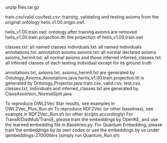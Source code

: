 unzip files.tar.gz

train.csv/valid.csv/test.csv: training, validating and testing axioms from the original ontology helis.v1.00.origin.owl.

helis_v1.00.train.owl: ontology after training axioms are removed
helis_v1.00.train.projection.ttl: the projection of helis_v1.00.train.owl

classes.txt: all named classes
individuals.txt: all named individuals
annotations.txt: annotation axioms
axioms.txt: all normal declared axioms
axioms_hermit.txt: all normal axioms and those inferred
inferred_classes.txt: all inferred classes of each testing individual except for its ground truth

annotations.txt, axioms.txt, axioms_hermit.txt are generated by Ontology_Axioms_Annotations.java
herlis_v1.00.train.projection.ttl is generated by Ontology_Projector.java
train.csv, valid.csv, test.csv, classes.txt, individuals and inferred_classes.txt are generated by ClassAssertion_NormalSplit.java

To reproduce OWL2Vec Star results, see examples in OWL2Vec_Plus_Run.sh
To reproduce RDF2Vec (or other baselines), see example in RDF2Vec_Run.sh (or other scripts accordingly)
For TransR/DistMult/TransE, please train the embeddings by OpenKE, and use the learned embedding file in Baselines.py. 
For Quantum Embedding, please train the embeddings by its own codes or use the embeddings by us under qembeddings-27000iters (simply run Quantum_Run.sh)
